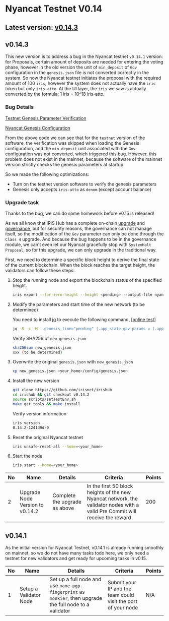 # Nyancat Testnet V0.14

## Latest version: [v0.14.3](https://github.com/irisnet/irishub/releases/tag/v0.14.3)

## v0.14.3

This new version is to address a bug in the Nyancat testnet `v0.14.1` version: for Proposals, certain amount of deposits are needed for entering the voting phase, however in the old version the unit of `min_deposit` of `Gov` configuration in the `genesis.json` file is not converted correctly in the system. So now the Nyancat testnet initiates the proposal with the required amount of 100 `iris`, however the system does not actually have the `iris` token but only `iris-atto`. At the UI layer, the `iris` we saw is actually converted by the formula: 1 iris = 10^18 iris-atto.

### Bug Details

[Testnet Genesis Parameter Verification](https://github.com/irisnet/irishub/blob/v0.14.1/modules/gov/params.go#L362)

[Nyancat Genesis Configuration](../config/genesis.json#L90)

From the above code we can see that for the `testnet` version of the software, the verification was skipped when loading the Genesis configuration, and the `min_deposit` unit associated with the `Gov` configuration was not converted, which triggered this bug. However, this problem does not exist in the mainnet, because the software of the mainnet version strictly checks the genesis parameters at startup.

So we made the following optimizations:

- Turn on the testnet version software to verify the genesis parameters
- Genesis only accepts `iris-atto` as `denom` (except account balance)

### Upgrade task

Thanks to the bug, we can do some homework before v0.15 is released!

As we all know that IRIS Hub has a complete on-chain [upgrade](https://www.irisnet.org/docs/features/upgrade.html) and [governance](https://www.irisnet.org/docs/features/governance.html), but for security reasons, the governance can not manage itself, so the modification of the `Gov` parameter can only be done through the `Class 4` upgrade. And because the bug happens to be in the governance module, we can't even let our Nyancat gracefully stop with `SystemHalt Proposal`, so for this upgrade, we can only upgrade in the traditional way.

First, we need to determine a specific block height to derive the final state of the current blockchain. When the block reaches the target height, the validators can follow these steps:

1. Stop the running node and export the blockchain status of the specified height.

    ```bash
    iris export --for-zero-height --height <pending> --output-file nyancat_export.json
    ```

2. Modify the parameters and start time of the new network (to be determined)

    You need to install [jq](https://stedolan.github.io/jq/) to execute the following command, [[online test](https://jqplay.org/s/9QSR4xq_TX)]

    ```bash
    jq -S -c -M '.genesis_time="pending" |.app_state.gov.params = (.app_state.gov.params | .critical_min_deposit[0] = {"denom": "iris-atto", "amount" : "100000000000000000000"}|.important_min_deposit[0] = {"denom": "iris-atto", "amount": "100000000000000000000"}|.normal_min_deposit[0] = {"denom": "iris-atto", " Amount": "50000000000000000000"})' nyancat_export.json > new_genesis.json
    ```

    Verify SHA256 of `new_genesis.json`

    ```bash
    sha256sum new_genesis.json
    xxx (to be determined)
    ```

3. Overwrite the original `genesis.json` with `new_genesis.json`

    ```bash
    cp new_genesis.json <your_home>/config/genesis.json
    ```

4. Install the new version

    ```bash
    git clone https://github.com/irisnet/irishub
    cd irishub && git checkout v0.14.2
    source scripts/setTestEnv.sh
    make get_tools && make install
    ```

    Verify version information

    ```bash
    iris version
    0.14.2-1241d9d-0
    ```

5. Reset the original Nyancat testnet

    ```bash
    iris unsafe-reset-all --home=<your_home>
    ```

6. Start the node

    ```bash
    iris start --home=<your_home>
    ```

| No | Name | Details | Criteria | Points |
| ---- | ---------------------------------------------- | ------------------------------------------------------------ | ------------------------------------------------------------ | ------ |
|  2   | Upgrade Node Version to v0.14.2 | Complete the upgrade as above | In the first 50 block heights of the new Nyancat network, the validator nodes with a valid Pre Commit will receive the reward | 200 |

## v0.14.1

As the initial version for Nyancat Testnet, v0.14.1 is already running smoothly on mainnet, so we do not have many tasks todo here, we only need a testnet for new validators and get ready for upcoming tasks in v0.15.

| No   | Name                                           | Details                                                      | Criteria                                                     | Points |
| ---- | ---------------------------------------------- | ------------------------------------------------------------ | ------------------------------------------------------------ | ------ |
| 1    | Setup a Validator Node                         | Set up a full node and use `name-pgp-fingerprint` as `monkier`, then upgrade the full node to a validator | Submit your IP and the team could visit the port of your node | N/A    |
